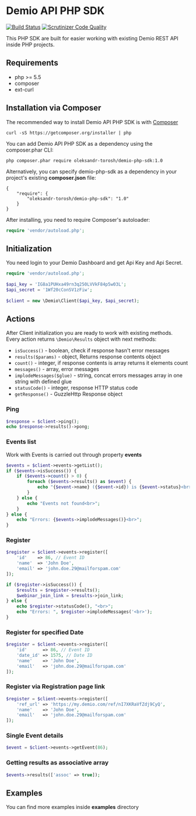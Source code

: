# Demio API PHP SDK

[![Build Status](https://scrutinizer-ci.com/g/oleksandr-torosh/demio-php-sdk/badges/build.png?b=master)](https://scrutinizer-ci.com/g/oleksandr-torosh/demio-php-sdk/build-status/master)
[![Scrutinizer Code Quality](https://scrutinizer-ci.com/g/oleksandr-torosh/demio-php-sdk/badges/quality-score.png?b=master)](https://scrutinizer-ci.com/g/oleksandr-torosh/demio-php-sdk/?branch=master)

This PHP SDK are built for easier working with existing Demio REST API inside PHP projects.

## Requirements

- php >= 5.5  
- composer  
- ext-curl  

## Installation via Composer

The recommended way to install Demio API PHP SDK is with [Composer](http://getcomposer.org)

    curl -sS https://getcomposer.org/installer | php

You can add Demio API PHP SDK as a dependency using the composer.phar CLI:

    php composer.phar require oleksandr-torosh/demio-php-sdk:1.0

Alternatively, you can specify demio-php-sdk as a dependency in your project's existing **composer.json** file:

    {  
        "require": {  
            "oleksandr-torosh/demio-php-sdk": "1.0"  
        }  
    }  

After installing, you need to require Composer's autoloader:

```php
require 'vendor/autoload.php'; 
```

## Initialization

You need login to your Demio Dashboard and get Api Key and Api Secret.

```php
require 'vendor/autoload.php';
    
$api_key = 'IG8a1PUHxa49rn3q250LVVkF84p5w03L';
$api_secret = '1Wf20cConSV1zFiw';
    
$client = new \Demio\Client($api_key, $api_secret);
```

## Actions

After Client initialization you are ready to work with existing methods.  
Every action returns `\Demio\Results` object with next methods:
- `isSuccess()` - boolean, check if response hasn't error messages  
- `results($params)` - object, Returns response contents object  
- `count()` - integer, if response contents is array returns it elements count  
- `messages()` - array, error messages  
- `implodeMessages($glue)` - string, concat errors messages array in one string with defined glue
- `statusCode()` - integer, response HTTP status code  
- `getResponse()` - GuzzleHttp Response object  

### Ping

```php
$response = $client->ping();
echo $response->results()->pong;
```
    
### Events list

Work with Events is carried out through property **events**

```php
$events = $client->events->getList();
if ($events->isSuccess()) {
    if ($events->count() > 0) {
        foreach ($events->results() as $event) {
            echo "{$event->name} ({$event->id}) is {$event->status}<br>";
        }
    } else {
        echo "Events not found<br>";
    }
} else {
    echo "Errors: {$events->implodeMessages()}<br>";
}
```
    
### Register

```php
$register = $client->events->register([
    'id'    => 86, // Event ID
    'name'  => 'John Doe',
    'email' => 'john.doe.29@mailforspam.com'
]);

if ($register->isSuccess()) {
    $results = $register->results();
    $webinar_join_link = $results->join_link;
} else {
    echo $register->statusCode(), "<br>";
    echo "Errors: ", $register->implodeMessages('<br>');
}
```
    
### Register for specified Date

```php
$register = $client->events->register([
    'id'      => 86, // Event ID
    'date_id' => 1575, // Date ID
    'name'    => 'John Doe',
    'email'   => 'john.doe.29@mailforspam.com'
]);
```
    
### Register via Registration page link

```php
$register = $client->events->register([
    'ref_url' => 'https://my.demio.com/ref/nI7XKRaVfZdj9CyQ',
    'name'    => 'John Doe',
    'email'   => 'john.doe.29@mailforspam.com'
]);
```
    
### Single Event details

```php
$event = $client->events->getEvent(86);
```
    
### Getting results as associative array
    
```php
$events->results(['assoc' => true]);
```

## Examples

You can find more examples inside **examples** directory